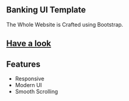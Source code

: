 ## Banking UI Template

The Whole Website is Crafted using Bootstrap. 


## <a href="https://ahmadswalih.github.io/Bootstrap-Project-2/">Have a look </a>


## Features
- Responsive
- Modern UI 
- Smooth Scrolling

